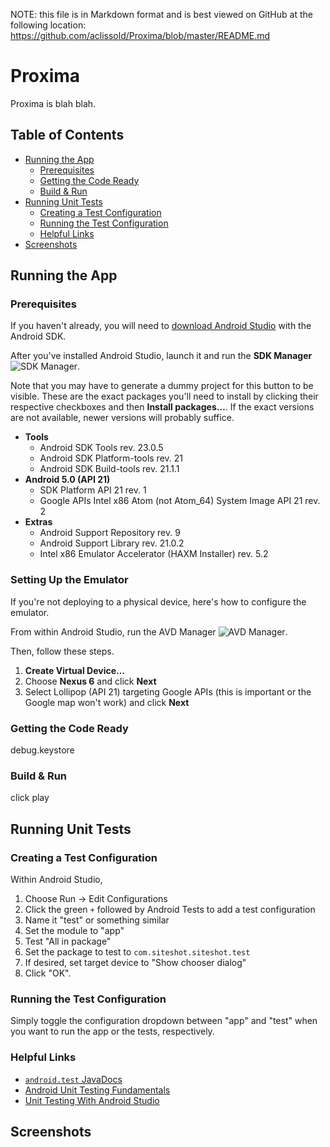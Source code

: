 NOTE: this file is in Markdown format and is best viewed on GitHub at the
following location: https://github.com/aclissold/Proxima/blob/master/README.md

Proxima
=======

Proxima is blah blah.

Table of Contents
-----------------

* [Running the App](#running-the-app)  
  * [Prerequisites](#prerequisites)  
  * [Getting the Code Ready](#getting-the-code-ready)  
  * [Build & Run](#build-&-run)  
* [Running Unit Tests](#running-unit-tests)  
  * [Creating a Test Configuration](#creating-a-test-configuration)  
  * [Running the Test Configuration](#running-the-test-configuration)  
  * [Helpful Links](#helpful-links)  
* [Screenshots](#screenshots)  

Running the App
---------------

### Prerequisites

If you haven't already, you will need to
[download Android Studio](https://developer.android.com/sdk/installing/studio.html)
with the Android SDK.

After you've installed Android Studio, launch it and run the **SDK Manager**
![SDK Manager](https://developer.android.com/images/tools/sdk-manager-studio.png).

Note that you may have to generate a dummy project for this button to be
visible. These are the exact packages you'll need to install by clicking their
respective checkboxes and then **Install packages…**. If the exact
versions are not available, newer versions will probably suffice.

* **Tools**
  * Android SDK Tools rev. 23.0.5
  * Android SDK Platform-tools rev. 21
  * Android SDK Build-tools rev. 21.1.1
* **Android 5.0 (API 21)**
  * SDK Platform API 21 rev. 1  
  * Google APIs Intel x86 Atom (not Atom_64) System Image API 21 rev. 2
* **Extras**
  * Android Support Repository rev. 9
  * Android Support Library rev. 21.0.2
  * Intel x86 Emulator Accelerator (HAXM Installer) rev. 5.2

### Setting Up the Emulator

If you're not deploying to a physical device, here's how to configure the
emulator.

From within Android Studio, run the AVD Manager ![AVD Manager](https://developer.android.com/images/tools/avd-manager-studio.png).

Then, follow these steps.

1. **Create Virtual Device…**
2. Choose **Nexus 6** and click **Next**
3. Select Lollipop (API 21) targeting Google APIs (this is important or the
    Google map won't work) and click **Next**

### Getting the Code Ready

debug.keystore

### Build & Run

click play

Running Unit Tests
------------------

### Creating a Test Configuration

Within Android Studio,

1. Choose Run → Edit Configurations
2. Click the green `+` followed by Android Tests to add a test configuration
3. Name it "test" or something similar
4. Set the module to "app"
5. Test "All in package"
6. Set the package to test to `com.siteshot.siteshot.test`
7. If desired, set target device to "Show chooser dialog"
8. Click "OK".

### Running the Test Configuration

Simply toggle the configuration dropdown between "app" and "test" when
you want to run the app or the tests, respectively.

### Helpful Links

* [`android.test` JavaDocs](http://developer.android.com/reference/android/test/package-summary.html)
* [Android Unit Testing Fundamentals](http://developer.android.com/tools/testing/testing_android.html)
* [Unit Testing With Android Studio](http://rexstjohn.com/unit-testing-with-android-studio/)

Screenshots
-----------
